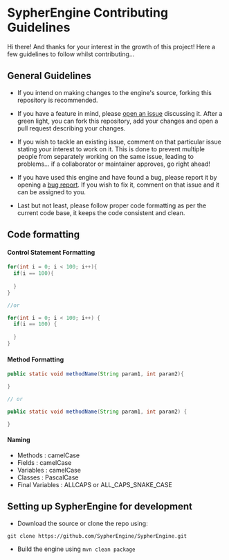 # SypherEngine Contributing Guidelines

Hi there! And thanks for your interest in the growth of this project! Here a few guidelines to follow whilst contributing...

## General Guidelines

- If you intend on making changes to the engine's source, forking this repository is recommended.

- If you have a feature in mind, please [open an issue](https://github.com/SypherEngine/SypherEngine/issues/new?assignees=&labels=enhancement&template=feature_request.md&title=%5BFeature+Request%5D) discussing it. After a green light, you can fork this repository, add your changes and open a pull request describing your changes.

- If you wish to tackle an existing issue, comment on that particular issue stating your interest to work on it. This is done to prevent multiple people from separately working on the same issue, leading to problems... if a collaborator or maintainer approves, go right ahead!

- If you have used this engine and have found a bug, please report it by opening a [bug report](https://github.com/SypherEngine/SypherEngine/issues/new?assignees=&labels=bug&template=bug_report.md&title=%5BBug%5D). If you wish to fix it, comment on that issue and it can be assigned to you.

- Last but not least, please follow proper code formatting as per the current code base, it keeps the code consistent and clean.

## Code formatting

#### Control Statement Formatting
```java
for(int i = 0; i < 100; i++){
  if(i == 100){
  
  }
}

//or

for(int i = 0; i < 100; i++) {
  if(i == 100) {
  
  }
}
```

#### Method Formatting
```java
public static void methodName(String param1, int param2){

}

// or

public static void methodName(String param1, int param2) {

}
```

#### Naming

 - Methods : camelCase
 - Fields : camelCase
 - Variables : camelCase
 - Classes : PascalCase
 - Final Variables : ALLCAPS or ALL_CAPS_SNAKE_CASE

## Setting up SypherEngine for development

- Download the source or clone the repo using:
```
git clone https://github.com/SypherEngine/SypherEngine.git
```
- Build the engine using `mvn clean package` 
